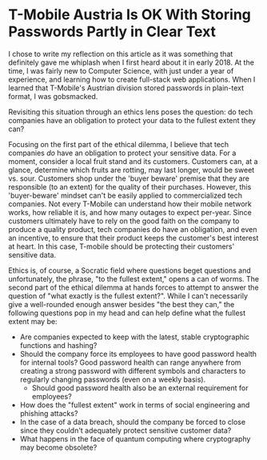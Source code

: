 # T-Mobile Austria Is OK With Storing Passwords Partly in Clear Text

I chose to write my reflection on this article as it was something that definitely
gave me whiplash when I first heard about it in early 2018. At the time, I was
fairly new to Computer Science, with just under a year of experience, and learning
how to create full-stack web applications. When I learned that T-Mobile's Austrian
division stored passwords in plain-text format, I was gobsmacked.

Revisiting this situation through an ethics lens poses the question: do tech
companies have an obligation to protect your data to the fullest extent they can?

Focusing on the first part of the ethical dilemma, I believe that tech
companies *do* have an obligation to protect your sensitive data. For a moment,
consider a local fruit stand and its customers. Customers can, at a glance,
determine which fruits are rotting, may last longer, would be sweet vs. sour.
Customers shop under the 'buyer beware' premise that they are responsible
(to an extent) for the quality of their purchases. However, this 'buyer-beware'
mindset can't be easily applied to commercialized tech companies. Not every
T-Mobile can understand how their mobile network works, how reliable it is, and
how many outages to expect per-year. Since customers ultimately have to rely on
the good faith on the company to produce a quality product, tech companies do
have an obligation, and even an incentive, to ensure that their product keeps
the customer's best interest at heart. In this case, T-mobile should be protecting
their customers' sensitive data.

Ethics is, of course, a Socratic field where questions beget questions and
unfortunately, the phrase, "to the fullest extent," opens a can of
worms. The second part of the ethical dilemma at hands forces to attempt to answer the question of "what exactly is the fullest extent?". While I can't necessarily
give a well-rounded enough answer besides "the best they can," the following
questions pop in my head and can help define what the fullest extent may be:

- Are companies expected to keep with the latest, stable cryptographic functions
and hashing?
- Should the company force its employees to have good password health for internal
tools? Good password health can range anywhere from creating a strong password
with different symbols and characters to regularly changing passwords (even on
a weekly basis).
  - Should good password health also be an external requirement for employees?
- How does the "fullest extent" work in terms of social engineering and phishing
attacks?
- In the case of a data breach, should the company be forced to close since they
couldn't adequately protect sensitive customer data?
- What happens in the face of quantum computing where cryptography may become
obsolete?
